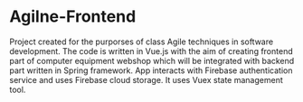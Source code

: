 # Agilne-Frontend

Project created for the purporses of class Agile techniques in software development. 
The code is written in Vue.js with the aim of creating frontend part of computer equipment webshop which will be integrated with backend part written in Spring framework. 
App interacts with Firebase authentication service and uses Firebase cloud storage. It uses Vuex state management tool.
